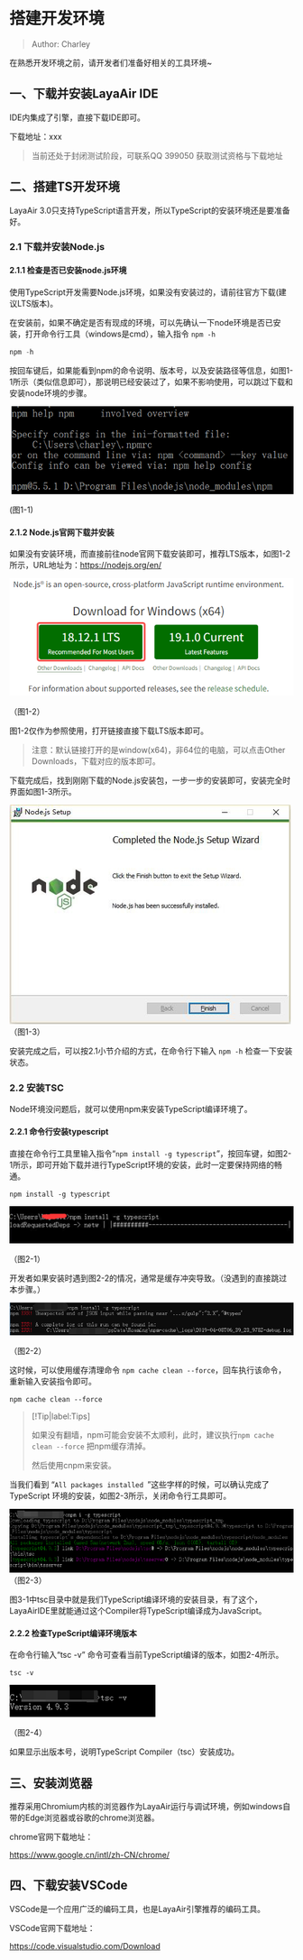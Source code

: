 # 搭建开发环境

> Author: Charley

在熟悉开发环境之前，请开发者们准备好相关的工具环境~

## 一、下载并安装LayaAir IDE

IDE内集成了引擎，直接下载IDE即可。

下载地址：xxx

> 当前还处于封闭测试阶段，可联系QQ 399050 获取测试资格与下载地址



## 二、搭建TS开发环境

LayaAir 3.0只支持TypeScript语言开发，所以TypeScript的安装环境还是要准备好。

### 2.1 下载并安装Node.js

#### 2.1.1 检查是否已安装node.js环境

使用TypeScript开发需要Node.js环境，如果没有安装过的，请前往官方下载(建议LTS版本)。

在安装前，如果不确定是否有现成的环境，可以先确认一下node环境是否已安装，打开命令行工具（windows是cmd），输入指令 `npm -h`

```typescript
npm -h
```

按回车键后，如果能看到npm的命令说明、版本号，以及安装路径等信息，如图1-1所示（类似信息即可），那说明已经安装过了，如果不影响使用，可以跳过下载和安装node环境的步骤。

![图1-1](img/1-1.png) 

(图1-1)

#### 2.1.2 Node.js官网下载并安装

如果没有安装环境，而直接前往node官网下载安装即可，推荐LTS版本，如图1-2所示，URL地址为：https://nodejs.org/en/

![图1-2](img/1-2.png) 

（图1-2）

图1-2仅作为参照使用，打开链接直接下载LTS版本即可。

> 注意：默认链接打开的是window(x64)，非64位的电脑，可以点击Other Downloads，下载对应的版本即可。

下载完成后，找到刚刚下载的Node.js安装包，一步一步的安装即可，安装完全时界面如图1-3所示。

![图1-3](img/1-3.png)
（图1-3）

安装完成之后，可以按2.1小节介绍的方式，在命令行下输入 `npm -h` 检查一下安装状态。

### 2.2 安装TSC

Node环境没问题后，就可以使用npm来安装TypeScript编译环境了。

#### 2.2.1 命令行安装typescript

直接在命令行工具里输入指令“`npm install -g typescript`”，按回车键，如图2-1所示，即可开始下载并进行TypeScript环境的安装，此时一定要保持网络的畅通。

```
npm install -g typescript
```

![图2-1](img/2-1.png) 

（图2-1）

开发者如果安装时遇到图2-2的情况，通常是缓存冲突导致。（没遇到的直接跳过本步骤。）

![图2-2](img/2-2.png) 

（图2-2）

这时候，可以使用缓存清理命令 `npm cache clean --force`，回车执行该命令，重新输入安装指令即可。

```
npm cache clean --force
```

> [!Tip|label:Tips]
>
> 如果没有翻墙，npm可能会安装不太顺利，此时，建议执行`npm cache clean --force` 把npm缓存清掉。
>
> 然后使用cnpm来安装。

当我们看到 “`All packages installed `”这些字样的时候，可以确认完成了 TypeScript 环境的安装，如图2-3所示，关闭命令行工具即可。

![图2-3](img/2-3.png)   
（图2-3）

图3-1中tsc目录中就是我们TypeScript编译环境的安装目录，有了这个，LayaAirIDE里就能通过这个Compiler将TypeScript编译成为JavaScript。

#### 2.2.2 检查TypeScript编译环境版本

在命令行输入“tsc -v” 命令可查看当前TypeScript编译的版本，如图2-4所示。

```
tsc -v
```

![图2-4](img/2-4.png)  

（图2-4）

如果显示出版本号，说明TypeScript Compiler（tsc）安装成功。

## 三、安装浏览器

推荐采用Chromium内核的浏览器作为LayaAir运行与调试环境，例如windows自带的Edge浏览器或谷歌的chrome浏览器。

chrome官网下载地址：

https://www.google.cn/intl/zh-CN/chrome/



## 四、下载安装VSCode

VSCode是一个应用广泛的编码工具，也是LayaAir引擎推荐的编码工具。

VSCode官网下载地址：

https://code.visualstudio.com/Download

